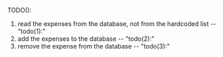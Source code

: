 TODO():
1. read the expenses from the database, not from the hardcoded list -- "todo(1):"
2. add the expenses to the database -- "todo(2):"
3. remove the expense from the database -- "todo(3):"
